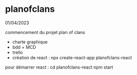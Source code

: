 # planofclans

01/04/2023

commencement du projet plan of clans

- charte graphique
- bdd + MCD
- trello
- création de react : npx create-react-app planofclans-react

pour démarrer react :
cd planofclans-react
npm start
